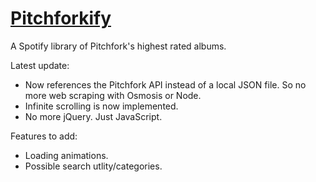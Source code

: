 # <a href="https://yegorkay.github.io/Pitchforkify/">Pitchforkify</a>
A Spotify library of Pitchfork's highest rated albums.

Latest update: 
- Now references the Pitchfork API instead of a local JSON file. So no more web scraping with Osmosis or Node. 
- Infinite scrolling is now implemented. 
- No more jQuery. Just JavaScript.

Features to add:
- Loading animations.
- Possible search utlity/categories.
